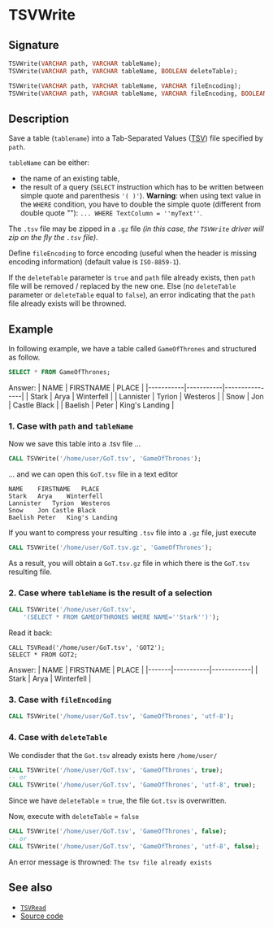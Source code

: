 # TSVWrite

## Signature

```sql
TSVWrite(VARCHAR path, VARCHAR tableName);
TSVWrite(VARCHAR path, VARCHAR tableName, BOOLEAN deleteTable);

TSVWrite(VARCHAR path, VARCHAR tableName, VARCHAR fileEncoding);
TSVWrite(VARCHAR path, VARCHAR tableName, VARCHAR fileEncoding, BOOLEAN deleteTable);
```

## Description

Save a table (`tablename`) into a Tab-Separated Values ([TSV][wiki]) file specified by `path`.

`tableName` can be either:

* the name of an existing table,
* the result of a query (`SELECT` instruction which has to be written between simple quote and parenthesis `'( )'`). **Warning**: when using text value in the `WHERE` condition, you have to double the simple quote (different from double quote ""): `... WHERE TextColumn = ''myText''`.

The `.tsv` file may be zipped in a `.gz` file *(in this case, the `TSVWrite` driver will zip on the fly the `.tsv` file)*. 

Define `fileEncoding` to force encoding (useful when the header is missing encoding information) (default value is `ISO-8859-1`).

If the `deleteTable` parameter is `true` and `path` file already exists, then `path` file will be removed / replaced by the new one. Else (no `deleteTable` parameter or `deleteTable` equal to `false`), an error indicating that the `path` file already exists will be throwned.

## Example

In following example, we have a table called `GameOfThrones` and structured as follow.

```sql
SELECT * FROM GameOfThrones;
```
Answer:
|   NAME    | FIRSTNAME |     PLACE      |
|-----------|-----------|----------------|
| Stark     | Arya      | Winterfell     |
| Lannister | Tyrion    | Westeros       |
| Snow      | Jon       | Castle Black   |
| Baelish   | Peter     | King's Landing |

### 1. Case with `path` and `tableName`

Now we save this table into a .tsv file ...
```sql
CALL TSVWrite('/home/user/GoT.tsv', 'GameOfThrones');
```

... and we can open this `GoT.tsv` file in a text editor

```text
NAME	FIRSTNAME	PLACE
Stark	Arya	Winterfell
Lannister	Tyrion	Westeros
Snow	Jon	Castle Black
Baelish	Peter	King's Landing
```

If you want to compress your resulting `.tsv` file into a `.gz` file, just execute

```sql
CALL TSVWrite('/home/user/GoT.tsv.gz', 'GameOfThrones');
```

As a result, you will obtain a `GoT.tsv.gz` file in which there is the `GoT.tsv` resulting file.

### 2. Case where `tableName` is the result of a selection

```sql
CALL TSVWrite('/home/user/GoT.tsv', 
    '(SELECT * FROM GAMEOFTHRONES WHERE NAME=''Stark'')');
```

Read it back:
```
CALL TSVRead('/home/user/GoT.tsv', 'GOT2');
SELECT * FROM GOT2;
```

Answer:
| NAME  | FIRSTNAME |   PLACE    |
|-------|-----------|------------|
| Stark | Arya      | Winterfell |


### 3. Case with `fileEncoding`

```sql
CALL TSVWrite('/home/user/GoT.tsv', 'GameOfThrones', 'utf-8');
```

### 4. Case with `deleteTable`

We condisder that the `Got.tsv` already exists here `/home/user/`

```sql
CALL TSVWrite('/home/user/GoT.tsv', 'GameOfThrones', true);
-- or
CALL TSVWrite('/home/user/GoT.tsv', 'GameOfThrones', 'utf-8', true);
```

Since we have `deleteTable` = `true`, the file `Got.tsv` is overwritten.

Now, execute with `deleteTable` = `false`
```sql
CALL TSVWrite('/home/user/GoT.tsv', 'GameOfThrones', false);
-- or
CALL TSVWrite('/home/user/GoT.tsv', 'GameOfThrones', 'utf-8', false);
```

An error message is throwned: `The tsv file already exists`

## See also

* [`TSVRead`](../TSVRead)
* <a href="https://github.com/orbisgis/h2gis/blob/master/h2gis-functions/src/main/java/org/h2gis/functions/io/tsv/TSVWrite.java" target="_blank">Source code</a>

[wiki]: https://en.wikipedia.org/wiki/Tab-separated_values
